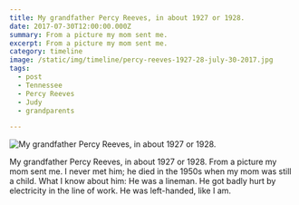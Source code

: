 ```yaml
---
title: My grandfather Percy Reeves, in about 1927 or 1928.
date: 2017-07-30T12:00:00.000Z
summary: From a picture my mom sent me.
excerpt: From a picture my mom sent me.
category: timeline
image: /static/img/timeline/percy-reeves-1927-28-july-30-2017.jpg
tags:
  - post 
  - Tennessee
  - Percy Reeves
  - Judy
  - grandparents

---
```


![My grandfather Percy Reeves, in about 1927 or 1928.](/static/img/timeline/percyreeves1927-28-july-30-2017.jpg "My grandfather Percy Reeves, in about 1927 or 1928.")

My grandfather Percy Reeves, in about 1927 or 1928. From a picture my mom sent me. I never met him; he died in the 1950s when my mom was still a child. What I know about him: He was a lineman. He got badly hurt by electricity in the line of work. He was left-handed, like I am.

